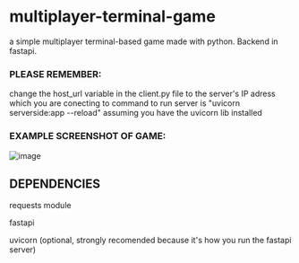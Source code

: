 # multiplayer-terminal-game
a simple multiplayer terminal-based game made with python. Backend in fastapi. 

### PLEASE REMEMBER:
change the host_url variable in the client.py file to the server's IP adress which you are conecting to
command to run server is "uvicorn serverside:app --reload" assuming you have the uvicorn lib installed

### EXAMPLE SCREENSHOT OF GAME:
![image](https://user-images.githubusercontent.com/77999105/131205194-a5b54dc8-c54b-4971-82bc-2502f5b54242.png)

## DEPENDENCIES
requests module

fastapi

uvicorn (optional, strongly recomended because it's how you run the fastapi server)
